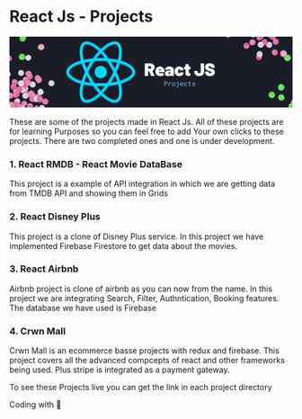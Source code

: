 # React Js - Projects
<img src="https://github.com/imran-prog/react-js/blob/master/Static/images/ReactJS.png">

These are some of the projects made in React Js. All of these projects are for learning Purposes so you can feel free to add Your own clicks to these projects. There are two completed ones and one is under development.

### 1. React RMDB - React Movie DataBase
This project is a example of API integration in which we are getting data from TMDB API and showing them in Grids

### 2. React Disney Plus
This project is a clone of Disney Plus service. In this project we have implemented Firebase Firestore to get data about the movies.

### 3. React Airbnb
Airbnb project is clone of airbnb as you can now from the name. In this project we are integrating Search, Filter, Authntication, Booking features. The database we have used is Firebase

### 4. Crwn Mall
Crwn Mall is an ecommerce basse projects with redux and firebase. This project covers all the advanced compcepts of react and other frameworks being used. Plus stripe is integrated as a payment gateway.

To see these Projects live you can get the link in each project directory

Coding with 💖
